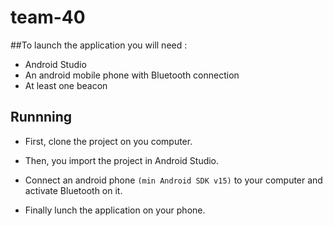 # team-40

##To launch the application you will need :
  - Android Studio 
  - An android mobile phone with Bluetooth connection
  - At least one beacon
  
## Runnning
 * First, clone the project on you computer.


* Then, you import the project in Android Studio.

* Connect an android phone ```(min Android SDK v15)``` to your computer and activate Bluetooth on it.

* Finally lunch the application on your phone.
